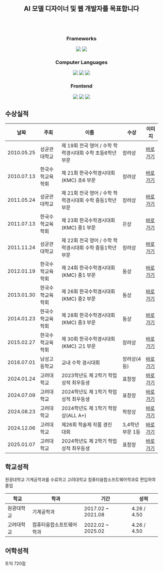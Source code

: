 <!--
**TechieMoon/TechieMoon** is a ✨ _special_ ✨ repository because its `README.md` (this file) appears on your GitHub profile.

Here are some ideas to get you started:

- 🔭 I’m currently working on ...
- 🌱 I’m currently learning ...
- 👯 I’m looking to collaborate on ...
- 🤔 I’m looking for help with ...
- 💬 Ask me about ...
- 📫 How to reach me: ...
- 😄 Pronouns: ...
- ⚡ Fun fact: ...
-->

<div align='center'>

## AI 모델 디자이너 및 웹 개발자를 목표합니다
</br>
</br>
</div>

<h3 align='center'> Frameworks </h3>
<div align='center'>
<img src="https://img.shields.io/badge/pytorch-E2E2E2?style=for-the-badge&logo=pytorch&logoColor=EE4C2C">
<img src="https://img.shields.io/badge/spring boot-E2E2E2?style=for-the-badge&logo=springboot&logoColor=6DB33F">
</div>

<h3 align='center'> Computer Languages </h3>
<div align='center'>
<img src="https://img.shields.io/badge/python-E2E2E2?style=for-the-badge&logo=python&logoColor=3776AB">
<img src="https://img.shields.io/badge/java-E2E2E2?style=for-the-badge&logo=openjdk&logoColor=000000">
<img src="https://img.shields.io/badge/c-E2E2E2?style=for-the-badge&logo=c&logoColor=A8B9CC">
</div>

<h3 align='center'> Frontend </h3>
<div align='center'>
<img src="https://img.shields.io/badge/html5-E2E2E2?style=for-the-badge&logo=html5&logoColor=E34F26">
<img src="https://img.shields.io/badge/css3-E2E2E2?style=for-the-badge&logo=css3&logoColor=1572B6">
<img src="https://img.shields.io/badge/javascript-E2E2E2?style=for-the-badge&logo=javascript&logoColor=F7DF1E">
</div>

## 수상실적

|날짜|주최|이름|수상|이미지|
|---|---|---|---|---|
|2010.05.25|성균관대학교|제 19회 전국 영어 / 수학 학력경시대회 수학 초등6학년 부문|장려상|[바로가기](pictures/The_19th_National_English_Mathematics_Academic_Achievement_Competition_Mathematics_Elementary_School_6th_Grade_Encouragement_Award.jpg)
|2010.07.13|한국수학교육학회|제 21회 한국수학경시대회(KMC) 초6 부문|장려상|[바로가기](pictures/The_21st_KMC_Elementary_School_6th_Grade_Encouragement_Award.jpg)
|2011.05.24|성균관대학교|제 21회 전국 영어 / 수학 학력경시대회 수학 중등1학년 부문|장려상|[바로가기](pictures/The_21st_National_English_Mathematics_Academic_Achievement_Competition_Mathematics_Middle_School_1st_Grade_Encouragement_Award.jpg)
|2011.07.13|한국수학교육학회|제 23회 한국수학경시대회(KMC) 중1 부문|은상|[바로가기](pictures/The_23rd_KMC_Middle_School_1st_Grade_Silver_Prize.jpg)
|2011.11.24|성균관대학교|제 22회 전국 영어 / 수학 학력경시대회 수학 중등1학년 부문|장려상|[바로가기](pictures/The_22nd_National_English_Mathematics_Academic_Achievement_Competition_Mathematics_Middle_School_1st_Grade_Encouragement_Award.jpg)
|2012.01.19|한국수학교육학회|제 24회 한국수학경시대회(KMC) 중1 부문|동상|[바로가기](pictures/The_24th_KMC_Middle_School_1st_Grade_Bronze_Prize.jpg)
|2013.01.30|한국수학교육학회|제 26회 한국수학경시대회(KMC) 중2 부문|동상|[바로가기](pictures/The_26th_KMC_Middle_School_2nd_Grade_Bronze_Prize.jpg)
|2014.01.23|한국수학교육학회|제 28회 한국수학경시대회(KMC) 중3 부문|동상|[바로가기](pictures/The_28th_KMC_Middle_School_3rd_Grade_Bronze_Prize.jpg)
|2015.02.27|한국수학교육학회|제 30회 한국수학경시대회(KMC) 고1 부문|장려상|[바로가기](pictures/The_30th_KMC_High_School_1st_Grade_Encouragement_Prize.jpg)
|2016.07.01|남성고등학교|교내 수학 경시대회|장려상(4등)|[바로가기](pictures/School_Mathematics_Competition_Encouragement_Award_4th_Place.jpg)
|2024.01.24|고려대학교|2023학년도 제 2학기 학업성적 최우등생|표창장|[바로가기](pictures/Commendation_for_Excellent_Academic_Achievement_2nd_Semester_2023.jpg)
|2024.07.09|고려대학교|2024학년도 제 1학기 학업성적 최우등생|표창장|[바로가기](pictures/Commendation_for_Excellent_Academic_Achievement_1st_Semester_2024.jpg)
|2024.08.23|고려대학교|2024학년도 제 1학기 학장상(ALL A+)|학장상|[바로가기](pictures/Deans_Award_1st_Semester_2024_Academic_Year_Computer_Convergence_Software_Dept.jpg)
|2024.12.06|고려대학교|제26회 학술제 작품 경진 대회|3,4학년 부문 1등|[바로가기](pictures/KoreaUniv_CS_26th_AcademicFestival_Award_2024_1stPlace.jpg)
|2025.01.07|고려대학교|2024학년도 제 2학기 학업성적 최우등생|표창장|[바로가기](pictures/Commendation_for_Excellent_Academic_Achievement_2nd_Semester_2024.jpg)


## 학교성적

원광대학교 기계공학과를 수료하고 고려대학교 컴퓨터융합소프트웨어학과로 편입하여 졸업

|학교|학과|기간|성적|
|---|---|---|---|
|원광대학교|기계공학과|2017.02 ~ 2021.08|4.26 / 4.50
|고려대학교|컴퓨터융합소프트웨어학과|2022.02 ~ 2025.02|4.26 / 4.50

## 어학성적

토익 720점
